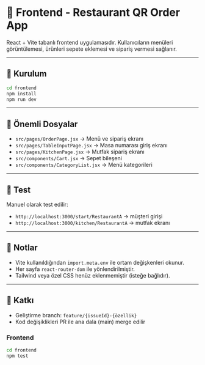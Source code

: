 # 🧩 Frontend - Restaurant QR Order App

React + Vite tabanlı frontend uygulamasıdır. Kullanıcıların menüleri görüntülemesi, ürünleri sepete eklemesi ve sipariş vermesi sağlanır.

---

## 🚀 Kurulum

```bash
cd frontend
npm install
npm run dev
```

---

## 📁 Önemli Dosyalar

- `src/pages/OrderPage.jsx` → Menü ve sipariş ekranı
- `src/pages/TableInputPage.jsx` → Masa numarası giriş ekranı
- `src/pages/KitchenPage.jsx` → Mutfak sipariş ekranı
- `src/components/Cart.jsx` → Sepet bileşeni
- `src/components/CategoryList.jsx` → Menü kategorileri

---

## 🧪 Test

Manuel olarak test edilir:

- `http://localhost:3000/start/RestaurantA` → müşteri girişi
- `http://localhost:3000/kitchen/RestaurantA` → mutfak ekranı

---

## 🔧 Notlar

- Vite kullanıldığından `import.meta.env` ile ortam değişkenleri okunur.
- Her sayfa `react-router-dom` ile yönlendirilmiştir.
- Tailwind veya özel CSS henüz eklenmemiştir (isteğe bağlıdır).

---

## 📌 Katkı

- Geliştirme branch: `feature/{issueId}-{özellik}`
- Kod değişiklikleri PR ile ana dala (main) merge edilir

### Frontend
```bash
cd frontend
npm test
```